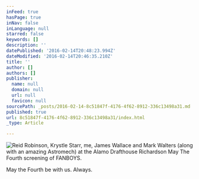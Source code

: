 ```yaml
---
inFeed: true
hasPage: true
inNav: false
inLanguage: null
starred: false
keywords: []
description: ''
datePublished: '2016-02-14T20:48:23.994Z'
dateModified: '2016-02-14T20:46:35.210Z'
title: ''
author: []
authors: []
publisher:
  name: null
  domain: null
  url: null
  favicon: null
sourcePath: _posts/2016-02-14-8c51847f-4176-4f62-8912-336c13498a31.md
published: true
url: 8c51847f-4176-4f62-8912-336c13498a31/index.html
_type: Article

---
```

![Reid Robinson, Krystle Starr, me, James Wallace and Mark Walters (along with an amazing Astromech) at the Alamo Drafthouse Richardson May The Fourth screening of FANBOYS.](https://the-grid-user-content.s3-us-west-2.amazonaws.com/86edf678-d754-4643-a0f0-1bb8eab53aa1.jpg)

May the Fourth be with us. Always.